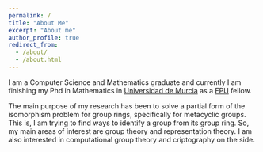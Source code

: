 ```yaml
---
permalink: /
title: "About Me"
excerpt: "About me"
author_profile: true
redirect_from: 
  - /about/
  - /about.html
---
```


I am a Computer Science and Mathematics graduate and currently I am finishing my Phd in Mathematics in [Universidad de Murcia](https://um.es) as a [FPU](https://www.educacionyfp.gob.es/servicios-al-ciudadano/catalogo/general/99/998758/ficha/998758-informacion-comun.html) fellow.

The main purpose of my research has been to solve a partial form of the isomorphism problem for group rings, specifically for metacyclic groups. This is, I am trying to find ways to identify a group from its group ring. So, my main areas of interest are group theory and representation theory. I am also interested in computational group theory and criptography on the side.

